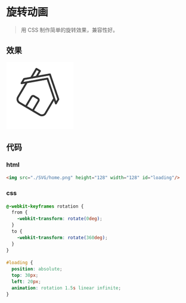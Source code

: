 # 旋转动画

> 用 CSS 制作简单的旋转效果，兼容性好。

## 效果

![spin](./image/spin.gif)

## 代码

### html

```html
<img src="./SVG/home.png" height="128" width="128" id="loading"/>
```

### css

```css
@-webkit-keyframes rotation {
  from {
    -webkit-transform: rotate(0deg);
  }
  to {
    -webkit-transform: rotate(360deg);
  }
}

#loading {
  position: absolute;
  top: 30px;
  left: 20px;
  animation: rotation 1.5s linear infinite;
}
```

